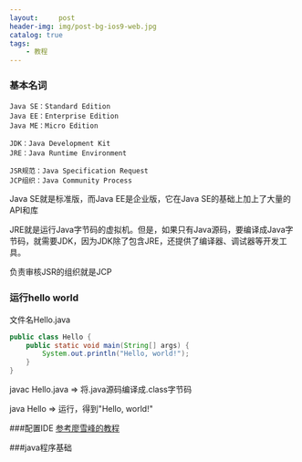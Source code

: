 ```yaml
---
layout:     post
header-img: img/post-bg-ios9-web.jpg
catalog: true
tags:
    - 教程
---
```


### 基本名词
    Java SE：Standard Edition
    Java EE：Enterprise Edition
    Java ME：Micro Edition
    
    JDK：Java Development Kit
    JRE：Java Runtime Environment
    
    JSR规范：Java Specification Request
    JCP组织：Java Community Process
Java SE就是标准版，而Java EE是企业版，它在Java SE的基础上加上了大量的API和库

JRE就是运行Java字节码的虚拟机。但是，如果只有Java源码，要编译成Java字节码，就需要JDK，因为JDK除了包含JRE，还提供了编译器、调试器等开发工具。

负责审核JSR的组织就是JCP

### 运行hello world
文件名Hello.java
```java
public class Hello {
    public static void main(String[] args) {
        System.out.println("Hello, world!");
    }
}
```
javac Hello.java  => 将.java源码编译成.class字节码

java Hello => 运行，得到"Hello, world!"


###配置IDE
[参考廖雪峰的教程](https://www.liaoxuefeng.com/wiki/1252599548343744/1255883818398144)


###java程序基础
####